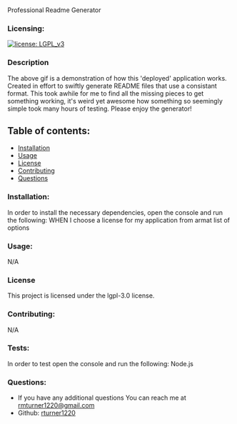 
  ### <Your-Project-Title>
  Professional Readme Generator

  ### Licensing:
  [![license: LGPL_v3](https://img.shields.io/badge/license-LGPL_v3-blue.svg)](https://www.gnu.org/licenses/lgpl-3.0.html)

  ### Description
  The above gif is a demonstration of how this 'deployed' application works. Created in effort to swiftly generate README files that use a consistant format. This took awhile for me to find all the missing pieces to get something working, it's weird yet awesome how something so seemingly simple took many hours of testing. Please enjoy the generator!

  ## Table of contents:
  * [Installation](#installation)
  * [Usage](#usage)
  * [License](#license)
  * [Contributing](#contributing)
  * [Questions](#questions) 
   
  ### Installation:
  In order to install the necessary dependencies, open the console and run the following:
  WHEN I choose a license for my application from armat list of options
  
  ### Usage:
  N/A

  ### License
  This project is licensed under the lgpl-3.0 license.

  ### Contributing:
  N/A

  ### Tests:
  In order to test open the console and run the following:
  Node.js

  ### Questions:
  - If you have any additional questions You can reach me at rmturner1220@gmail.com
  - Github: [rturner1220](https://github.com/rturner1220)
  